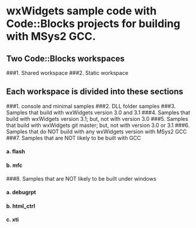 # wxWidgets sample code with Code::Blocks projects for building with MSys2 GCC.

## Two Code::Blocks workspaces
###1. Shared workspace
###2. Static workspace

## Each workspace is divided into these sections
###1. console and minimal samples
###2. DLL folder samples
###3. Samples that build with wxWidgets version 3.0 and 3.1
###4. Samples that build with wxWidgets version 3.1; but, not with version 3.0
###5. Samples that build with wxWidgets git master; but, not with version 3.0 or 3.1
###6. Samples that do NOT build with any wxWidgets version with MSys2 GCC
###7. Samples that are NOT likely to be built with GCC
####  a. flash
####  b. mfc
###8. Samples that are NOT likely to be built under windows
####  a. debugrpt
####  b. html_ctrl
####  c. xti
